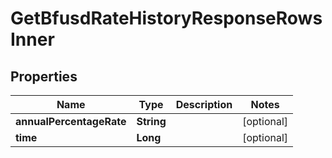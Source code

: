 

# GetBfusdRateHistoryResponseRowsInner


## Properties

| Name | Type | Description | Notes |
|------------ | ------------- | ------------- | -------------|
|**annualPercentageRate** | **String** |  |  [optional] |
|**time** | **Long** |  |  [optional] |



